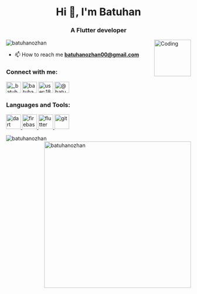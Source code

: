<h1 align="center">Hi 👋, I'm Batuhan</h1>
<h3 align="center">A Flutter developer</h3>
<img align="right" alt="Coding" width="100" src="https://i.imgur.com/SURRPdY.gif">

<p align="left"> <img src="https://komarev.com/ghpvc/?username=batuhanozhan&label=Profile%20views&color=0e75b6&style=plastic" alt="batuhanozhan" /> </p>

- 📫 How to reach me **batuhanozhan00@gmail.com**

<h3 align="left">Connect with me:</h3>
<p align="left">
<a href="https://twitter.com/_batuhanozhan_" target="blank"><img align="center" src="https://raw.githubusercontent.com/rahuldkjain/github-profile-readme-generator/master/src/images/icons/Social/twitter.svg" alt="_batuhanozhan_" height="30" width="40" /></a>
<a href="https://linkedin.com/in/batuhanozhan" target="blank"><img align="center" src="https://raw.githubusercontent.com/rahuldkjain/github-profile-readme-generator/master/src/images/icons/Social/linked-in-alt.svg" alt="batuhanozhan" height="30" width="40" /></a>
<a href="https://stackoverflow.com/users/user:18385654" target="blank"><img align="center" src="https://raw.githubusercontent.com/rahuldkjain/github-profile-readme-generator/master/src/images/icons/Social/stack-overflow.svg" alt="user:18385654" height="30" width="40" /></a>
<a href="https://medium.com/@batuhanozhan" target="blank"><img align="center" src="https://raw.githubusercontent.com/rahuldkjain/github-profile-readme-generator/master/src/images/icons/Social/medium.svg" alt="@batuhanozhan" height="30" width="40" /></a>
</p>

<h3 align="left">Languages and Tools:</h3>
<p align="left"> <a href="https://dart.dev" target="_blank" rel="noreferrer"> <img src="https://www.vectorlogo.zone/logos/dartlang/dartlang-icon.svg" alt="dart" width="40" height="40"/> </a> <a href="https://firebase.google.com/" target="_blank" rel="noreferrer"> <img src="https://www.vectorlogo.zone/logos/firebase/firebase-icon.svg" alt="firebase" width="40" height="40"/> </a> <a href="https://flutter.dev" target="_blank" rel="noreferrer"> <img src="https://www.vectorlogo.zone/logos/flutterio/flutterio-icon.svg" alt="flutter" width="40" height="40"/> </a> <a href="https://git-scm.com/" target="_blank" rel="noreferrer"> <img src="https://www.vectorlogo.zone/logos/git-scm/git-scm-icon.svg" alt="git" width="40" height="40"/> </a> </p>

<p><img align="left"  src="https://github-readme-stats.vercel.app/api/top-langs?username=batuhanozhan&show_icons=true&theme=synthwave&locale=en&layout=compact" alt="batuhanozhan" /></p>

<p>&nbsp;<img align="right" width="400" src="https://github-readme-stats.vercel.app/api?username=batuhanozhan&show_icons=true&theme=synthwave&locale=en" alt="batuhanozhan" /></p>
